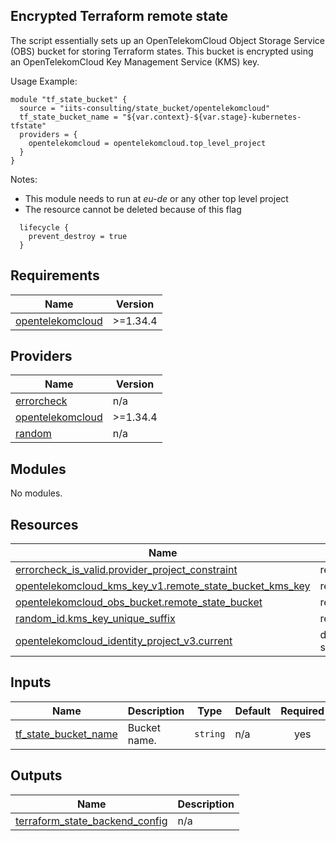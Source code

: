 ## Encrypted Terraform remote state

The script essentially sets up an OpenTelekomCloud Object Storage Service (OBS) bucket for storing Terraform states.
This bucket is encrypted using an OpenTelekomCloud Key Management Service (KMS) key.

Usage Example:

```hcl
module "tf_state_bucket" {
  source = "iits-consulting/state_bucket/opentelekomcloud"
  tf_state_bucket_name = "${var.context}-${var.stage}-kubernetes-tfstate"
  providers = {
    opentelekomcloud = opentelekomcloud.top_level_project
  }
}
```

Notes:

- This module needs to run at _eu-de_ or any other top level project
- The resource cannot be deleted because of this flag

```hcl
  lifecycle {
    prevent_destroy = true
  }
```

<!-- BEGIN_TF_DOCS -->

## Requirements

| Name                                                                                          | Version  |
| --------------------------------------------------------------------------------------------- | -------- |
| <a name="requirement_opentelekomcloud"></a> [opentelekomcloud](#requirement_opentelekomcloud) | >=1.34.4 |

## Providers

| Name                                                                                    | Version  |
| --------------------------------------------------------------------------------------- | -------- |
| <a name="provider_errorcheck"></a> [errorcheck](#provider_errorcheck)                   | n/a      |
| <a name="provider_opentelekomcloud"></a> [opentelekomcloud](#provider_opentelekomcloud) | >=1.34.4 |
| <a name="provider_random"></a> [random](#provider_random)                               | n/a      |

## Modules

No modules.

## Resources

| Name                                                                                                                                                                   | Type        |
| ---------------------------------------------------------------------------------------------------------------------------------------------------------------------- | ----------- |
| [errorcheck_is_valid.provider_project_constraint](https://registry.terraform.io/providers/iits-consulting/errorcheck/latest/docs/resources/is_valid)                   | resource    |
| [opentelekomcloud_kms_key_v1.remote_state_bucket_kms_key](https://registry.terraform.io/providers/opentelekomcloud/opentelekomcloud/latest/docs/resources/kms_key_v1)  | resource    |
| [opentelekomcloud_obs_bucket.remote_state_bucket](https://registry.terraform.io/providers/opentelekomcloud/opentelekomcloud/latest/docs/resources/obs_bucket)          | resource    |
| [random_id.kms_key_unique_suffix](https://registry.terraform.io/providers/hashicorp/random/latest/docs/resources/id)                                                   | resource    |
| [opentelekomcloud_identity_project_v3.current](https://registry.terraform.io/providers/opentelekomcloud/opentelekomcloud/latest/docs/data-sources/identity_project_v3) | data source |

## Inputs

| Name                                                                                          | Description  | Type     | Default | Required |
| --------------------------------------------------------------------------------------------- | ------------ | -------- | ------- | :------: |
| <a name="input_tf_state_bucket_name"></a> [tf_state_bucket_name](#input_tf_state_bucket_name) | Bucket name. | `string` | n/a     |   yes    |

## Outputs

| Name                                                                                                                          | Description |
| ----------------------------------------------------------------------------------------------------------------------------- | ----------- |
| <a name="output_terraform_state_backend_config"></a> [terraform_state_backend_config](#output_terraform_state_backend_config) | n/a         |

<!-- END_TF_DOCS -->

